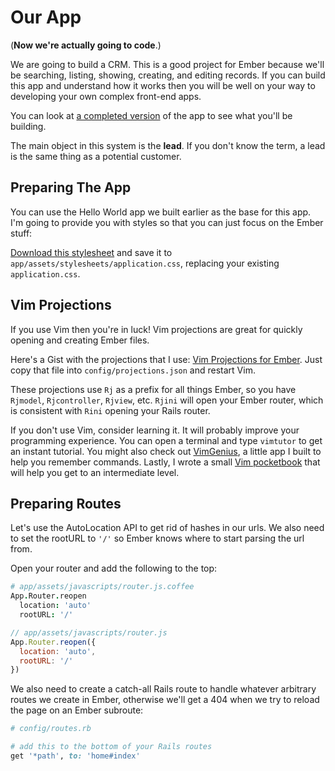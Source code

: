 # Our App

(**Now we're actually going to code**.)

We are going to build a CRM. This is a good project for Ember because we'll be searching, listing, showing, creating, and editing records. If you can build this app and understand how it works then you will be well on your way to developing your own complex front-end apps.

You can look at [a completed version](http://embercrm.herokuapp.com) of the app to see what you'll be building.

The main object in this system is the **lead**. If you don't know the term, a lead is the same thing as a potential customer.

## Preparing The App

You can use the Hello World app we built earlier as the base for this app. I'm going to provide you with styles so that you can just focus on the Ember stuff:

[Download this stylesheet](/tutorial/application.css) and save it to `app/assets/stylesheets/application.css`, replacing your existing `application.css`.

## Vim Projections

If you use Vim then you're in luck! Vim projections are great for quickly opening and creating Ember files.

Here's a Gist with the projections that I use: [Vim Projections for Ember](https://gist.github.com/vicramon/6488603). Just copy that file into `config/projections.json` and restart Vim.

These projections use `Rj` as a prefix for all things Ember, so you have `Rjmodel`, `Rjcontroller`, `Rjview`, etc. `Rjini` will open your Ember router, which is consistent with `Rini` opening your Rails router.

If you don't use Vim, consider learning it. It will probably improve your programming experience. You can open a terminal and type `vimtutor` to get an instant tutorial. You might also check out [VimGenius](http://vimgenius.com), a little app I built to help you remember commands. Lastly, I wrote a small [Vim pocketbook](https://github.com/vicramon/vim-tutorial/blob/master/vim-tutorial.txt) that will help you get to an intermediate level.

## Preparing Routes

Let's use the AutoLocation API to get rid of hashes in our urls. We also need to set the rootURL to `'/'` so Ember knows where to start parsing the url from.

Open your router and add the following to the top:

```coffee
# app/assets/javascripts/router.js.coffee
App.Router.reopen
  location: 'auto'
  rootURL: '/'
```
```javascript
// app/assets/javascripts/router.js
App.Router.reopen({
  location: 'auto',
  rootURL: '/'
})
```

We also need to create a catch-all Rails route to handle whatever arbitrary routes we create in Ember, otherwise we'll get a 404 when we try to reload the page on an Ember subroute:

```ruby
# config/routes.rb

# add this to the bottom of your Rails routes
get '*path', to: 'home#index'
```
